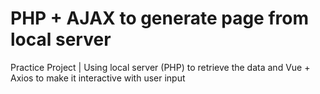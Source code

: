 # PHP + AJAX to generate page from local server

Practice Project | Using local server (PHP) to retrieve the data and Vue + Axios to make it interactive with user input
